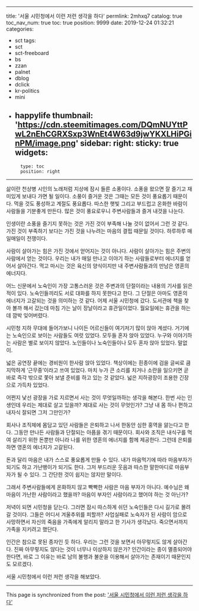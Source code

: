 
---
title: '서울 시민청에서 이런 저런 생각을 하다'
permlink: 2mhxq7
catalog: true
toc_nav_num: true
toc: true
position: 9999
date: 2019-12-24 01:32:21
categories:
- sct
tags:
- sct
- sct-freeboard
- bs
- zzan
- palnet
- dblog
- dclick
- kr-politics
- mini
- happylife
thumbnail: 'https://cdn.steemitimages.com/DQmNUYttPwL2nEhCGRXSxp3WnEt4W63d9jwYKXLHiPGinPM/image.png'
sidebar:
    right:
        sticky: true
widgets:
    -
        type: toc
        position: right
---


삶이란 천상병 시인의 노래처럼 지상에 잠시 들른 소풍이다. 소풍을 왔으면 잘 즐기고 재미있게 보내다 가면 될 일이다. 소풍이 즐거운 것은 그때는 모든 것이 풍요롭기 때문이다. 먹을 것도 풍성하고 계절도 풍요롭다. 따스한 햇빛 그리고 부드럽고 온화한 바람이 사람들을 기분좋게 만든다. 많은 것이 풍요로우니 주변사람들과 즐겨 내것을 나눈다.

인생이란 소풍을 즐기지 못하는 것은 가진 것이 부족해 나눌 것이 없어서 그런 것 같다. 가진 것이 부족하기 보다는 가진 것을 나누려는 마음의 결핍 때문일 것이다. 하루하루 매일매일이 전쟁이다.

사람이 살아가는 힘은 가진 것에서 얻어지는 것이 아니다. 사람이 살아가는 힘은 주변의 사람에서 얻는 것이다. 우리는 내가 매일 만나고 이야기 하는 사람들로부터 에너지를 얻어서 살아간다. 먹고 마시는 것은 육신의 양식이지만 내 주변사람들과의 만남은 영혼의 에너지다.

어느 신문에서 노숙인이 가장 고통스러운 것은 주변과의 단절이라는 내용의 기사를 읽은 적이 있다. 노숙인들끼리도 서로 대화를 하지 못한다고 한다. 그 단절은 아마도 영혼의 에너지가 고갈되는 것을 의미하는 것 같다. 어제 서울 시민청에 갔다. 도서관에 책을 찾아 볼까 해서 갔는데 마침 가는 날이 장날이라고 휴관일이었다. 월요일에는 휴관을 하는데 깜박 잊어버렸다.

시민청 지하 무대에 들어가보니 나이든 어르신들이 여기저기 많이 앉아 계셨다. 거기에는 노숙인으로 보이는 사람들도 여럿 있었다. 모두들 혼자 앉아 있었다. 누구와 이야기하는 사람은 별로 보이지 않았다. 노인들이나 노숙인들이나 모두 혼자 앉아 있었다. 말없이.

넓은 공연장 끝에는 경비원이 한사람 앉아 있었다. 책상이에는 흰종이에 검을 글씨로 큼지막하게 ‘근무중’이라고 쓰여 있었다. 마치 누가 큰 소리를 치거나 소란을 일으키면 곧바로 즉각 밖으로 쫓아 보낼 준비를 하고 있는 것 같았다. 넓은 지하광장이 조용한 긴장으로 가득차 있었다.

어쩐지 낯선 광장을 가로 지르면서 사는 것이 무엇일까하는 생각을 해본다. 한번 사는 인생인데 우리는 제대로 살고 있을까? 제대로 사는 것이 무엇인가? 그냥 내 몸 하나 편하고 내자식 잘되면 그저 그만인가?

회사나 조직체에 몸담고 있던 사람들은 은퇴하고 나서 한동안 심한 홍역을 앓는다고 한다. 그동안 만나든 사람들과 단절되는 아픔을 겪기 때문이다. 회사와 조직은 내식구를 먹여 살리기 위한 돈뿐만 아니라 나를 위한 영혼의 에너지를 함께 제공한다. 그런데 은퇴를 하면 영혼의 에너지가 고갈된다.

돈과 달리 마음은 내가 스스로 풍요롭게 만들 수 있다. 내가 마음먹기에 따라 마음부자가 되기도 하고 가난뱅이가 되기도 한다. 그저 부드러운 웃음과 따스한 말한마디로 마음부자가 될 수 있다. 그 간단한 것이 쉽지는 않지만 말이다.

그래서 주변사람들에게 온화하지 않고 빡빡한 사람은 마음 부자가 아니다. 예수님은 왜 마음이 가난한 사람이라고 했을까? 마음이 부자인 사람이라고 했어야 하는 것 아닌가?

저녁이 되면 시민청을 닫는다. 그러면 잠시 따스하게 쉬던 노숙인들은 다시 길가로 몰려갈 것이다. 그들은 어디서 겨울추위를 피할까? 사업실패로 노숙자가 된 사람이 암으로 사망하면서 자신의 죽음을 가족에게 알리지 말라고 한 기사가 생각났다. 죽으면서까지 가족을 지키려고 했단다.

인간은 참으로 못된 종자인 듯 하다. 우리는 그런 것을 보면서 아무렇지도 않게 살아간다. 진짜 아무렇지도 않다는 것이 너무나 이상하지 않은가? 인간이라는 종이 멸종되어야 한다면, 바로 그 이유는 바로 남의 불행과 불운을 이용해서 살아가는 존재이기 때문인지도 모르겠다.

서울 시민청에서 이런 저런 생각을 해보았다.

- - -

This page is synchronized from the post: ['서울 시민청에서 이런 저런 생각을 하다'](https://steemit.com/@oldstone/2mhxq7)
